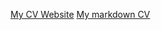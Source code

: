 [My CV Website](https://Aibar77.github.io/rsschool-cv/)
[My markdown CV](https://Aibar77.github.io/rsschool-cv/cv)
